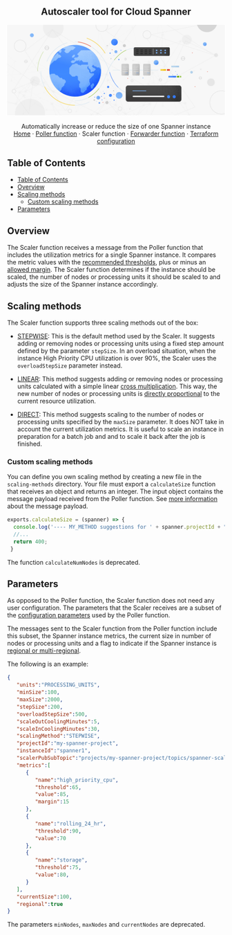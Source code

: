 <br />
<p align="center">
  <h2 align="center">Autoscaler tool for Cloud Spanner</h2>
  <img alt="Autoscaler" src="../resources/BlogHeader_Database_3.max-2200x2200.jpg">

  <p align="center">
    <!-- In one sentence: what does the code in this directory do? -->
    Automatically increase or reduce the size of one Spanner instance
    <br />
    <a href="../README.md">Home</a>
    ·
    <a href="../poller/README.md">Poller function</a>
    ·
    Scaler function
    ·
    <a href="../forwarder/README.md">Forwarder function</a>
    ·
    <a href="../terraform/README.md">Terraform configuration</a>
  </p>
</p>

## Table of Contents

*   [Table of Contents](#table-of-contents)
*   [Overview](#overview)
*   [Scaling methods](#scaling-methods)
    *   [Custom scaling methods](#custom-scaling-methods)
*   [Parameters](#parameters)

## Overview

The Scaler function receives a message from the Poller function that includes
the utilization metrics for a single Spanner instance. It compares the metric
values with the [recommended thresholds][spanner-metrics], plus or minus an
[allowed margin](poller/README.md#margins). The Scaler function determines
if the instance should be scaled, the number of nodes or processing units
it should be scaled to and adjusts the size of the Spanner instance accordingly.

## Scaling methods

The Scaler function supports three scaling methods out of the box:

*   [STEPWISE](scaling-methods/stepwise.js): This is the default method used by
    the Scaler. It suggests adding or removing nodes or processing units using
    a fixed step amount defined by the parameter `stepSize`. In an overload
    situation, when the instance High Priority CPU utilization is over 90%, the
     Scaler uses the `overloadStepSize` parameter instead.

*   [LINEAR](scaling-methods/linear.js): This method suggests adding or removing
    nodes or processing units calculated with a simple linear
    [cross multiplication][cross-multiplication]. This way, the new number of
    nodes or processing units is [directly proportional][directly-proportional]
    to the current resource utilization.

*   [DIRECT](scaling-methods/direct.js): This method suggests scaling to the
    number of nodes or processing units specified by the `maxSize` parameter.
    It does NOT take in account the current utilization metrics. It is useful
    to scale an instance in preparation for a batch job and and to scale it back
    after the job is finished.

### Custom scaling methods

You can define you own scaling method by creating a new file in the
`scaling-methods` directory. Your file must export a `calculateSize`
function that receives an object and returns an integer. The input object
contains the message payload received from the Poller function. See
[more information](#parameters) about the message payload.

```js
exports.calculateSize = (spanner) => {
  console.log('---- MY_METHOD suggestions for ' + spanner.projectId + "/" + spanner.instanceId + '----');
  //...
  return 400;
 }
```

The function `calculateNumNodes` is deprecated.

## Parameters

As opposed to the Poller function, the Scaler function does not need any user
configuration. The parameters that the Scaler receives are a subset of the
[configuration parameters][autoscaler-poller-parameters] used by the Poller
function.

The messages sent to the Scaler function from the Poller function include this
subset, the Spanner instance metrics, the current size in number of nodes or
processing units and a flag to indicate if the Spanner instance is
[regional or multi-regional][spanner-regional].

The following is an example:

```json
{
   "units":"PROCESSING_UNITS",
   "minSize":100,
   "maxSize":2000,
   "stepSize":200,
   "overloadStepSize":500,
   "scaleOutCoolingMinutes":5,
   "scaleInCoolingMinutes":30,
   "scalingMethod":"STEPWISE",
   "projectId":"my-spanner-project",
   "instanceId":"spanner1",
   "scalerPubSubTopic":"projects/my-spanner-project/topics/spanner-scaling",
   "metrics":[
      {
         "name":"high_priority_cpu",
         "threshold":65,
         "value":85,
         "margin":15
      },
      {
         "name":"rolling_24_hr",
         "threshold":90,
         "value":70
      },
      {
         "name":"storage",
         "threshold":75,
         "value":80,
      }
   ],
   "currentSize":100,
   "regional":true
}
```

The parameters `minNodes`, `maxNodes` and `currentNodes` are deprecated.

<!-- LINKS: https://www.markdownguide.org/basic-syntax/#reference-style-links -->

[spanner-metrics]: https://cloud.google.com/spanner/docs/monitoring-cloud#create-alert
[autoscaler-poller-parameters]: ../poller/README.md#configuration-parameters
[spanner-regional]: https://cloud.google.com/spanner/docs/instances#configuration
[directly-proportional]: https://en.wikipedia.org/wiki/Proportionality_(mathematics)#Direct_proportionality
[cross-multiplication]: https://en.wikipedia.org/wiki/Cross-multiplication
